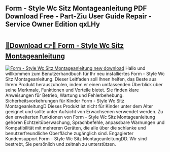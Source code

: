 ## Form - Style Wc Sitz Montageanleitung PDF Download Free - Part-Ziu User Guide Repair - Service Owner Edition qxLHy

# <h2><a href="http://df6cyhm.blite.top/?on=Form+-+Style+Wc+Sitz+Montageanleitung">🔗Download 👉🔴 Form - Style Wc Sitz Montageanleitung</a></h2>

[![Form - Style Wc Sitz Montageanleitung new download](https://i.imgur.com/lujVjoI.png)](http://df6cyhm.blite.top/?on=Form+-+Style+Wc+Sitz+Montageanleitung)
Hallo und willkommen zum Benutzerhandbuch für Ihr neu installiertes Form - Style Wc Sitz Montageanleitung. Dieser Leitfaden soll Ihnen helfen, das Beste aus Ihrem Produkt herauszuholen, indem er einen umfassenden Überblick über seine Merkmale, Funktionen und Vorteile bietet. Sie finden klare Anweisungen für Betrieb, Wartung und Fehlerbehebung. Sicherheitsvorkehrungen für Kinder Form - Style Wc Sitz MontageanleitungD Dieses Produkt ist nicht für Kinder unter dem Alter geeignet und sollte unter Aufsicht von Erwachsenen verwendet werden. Zu den erweiterten Funktionen von Form - Style Wc Sitz Montageanleitung gehören Echtzeitüberwachung, Sprachbefehle, anpassbare Warnungen und Kompatibilität mit mehreren Geräten, die alle über die schlanke und benutzerfreundliche Oberfläche zugänglich sind. Engagierter Kundensupport Form - Style Wc Sitz MontageanleitungDD. Wir sind bestrebt, Sie persönlich und zeitnah zu unterstützen.
